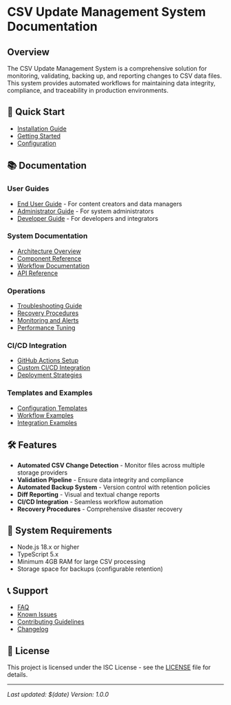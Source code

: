 # CSV Update Management System Documentation

## Overview

The CSV Update Management System is a comprehensive solution for monitoring, validating, backing up, and reporting changes to CSV data files. This system provides automated workflows for maintaining data integrity, compliance, and traceability in production environments.

## 🚀 Quick Start

- [Installation Guide](./installation.md)
- [Getting Started](./getting-started.md)
- [Configuration](./configuration.md)

## 📚 Documentation

### User Guides
- [End User Guide](./user-guides/end-user-guide.md) - For content creators and data managers
- [Administrator Guide](./user-guides/administrator-guide.md) - For system administrators
- [Developer Guide](./user-guides/developer-guide.md) - For developers and integrators

### System Documentation
- [Architecture Overview](./architecture/overview.md)
- [Component Reference](./architecture/components.md)
- [Workflow Documentation](./architecture/workflows.md)
- [API Reference](./api/README.md)

### Operations
- [Troubleshooting Guide](./operations/troubleshooting.md)
- [Recovery Procedures](./operations/recovery-procedures.md)
- [Monitoring and Alerts](./operations/monitoring.md)
- [Performance Tuning](./operations/performance.md)

### CI/CD Integration
- [GitHub Actions Setup](./ci-cd/github-actions.md)
- [Custom CI/CD Integration](./ci-cd/custom-integration.md)
- [Deployment Strategies](./ci-cd/deployment.md)

### Templates and Examples
- [Configuration Templates](./templates/configuration/)
- [Workflow Examples](./templates/workflows/)
- [Integration Examples](./templates/integration/)

## 🛠️ Features

- **Automated CSV Change Detection** - Monitor files across multiple storage providers
- **Validation Pipeline** - Ensure data integrity and compliance
- **Automated Backup System** - Version control with retention policies
- **Diff Reporting** - Visual and textual change reports
- **CI/CD Integration** - Seamless workflow automation
- **Recovery Procedures** - Comprehensive disaster recovery

## 🔧 System Requirements

- Node.js 18.x or higher
- TypeScript 5.x
- Minimum 4GB RAM for large CSV processing
- Storage space for backups (configurable retention)

## 📞 Support

- [FAQ](./faq.md)
- [Known Issues](./known-issues.md)
- [Contributing Guidelines](./contributing.md)
- [Changelog](../CHANGELOG.md)

## 📄 License

This project is licensed under the ISC License - see the [LICENSE](../LICENSE) file for details.

---

*Last updated: $(date)*
*Version: 1.0.0* 